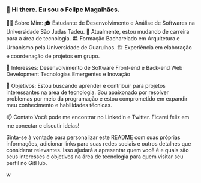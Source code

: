 ### 👋 Hi there. Eu sou o Felipe Magalhães.

👨‍💻 Sobre Mim:
🎓 Estudante de Desenvolvimento e Análise de Softwares na Universidade São Judas Tadeu.
🌱 Atualmente, estou mudando de carreira para a área de tecnologia.
🏛️ Formação Bacharelado em Arquitetura e Urbanismo pela Universidade de Guarulhos.
🏗️ Experiência em elaboração e coordenação de projetos em grupo.

🔭 Interesses:
Desenvolvimento de Software
Front-end e Back-end Web Development
Tecnologias Emergentes e Inovação

🌟 Objetivos:
Estou buscando aprender e contribuir para projetos interessantes na área de tecnologia. Sou apaixonado por resolver problemas por meio da programação e estou comprometido em expandir meu conhecimento e habilidades técnicas.

📫 Contato
Você pode me encontrar no LinkedIn e Twitter. Ficarei feliz em me conectar e discutir ideias!

Sinta-se à vontade para personalizar este README com suas próprias informações, adicionar links para suas redes sociais e outros detalhes que considerar relevantes. Isso ajudará a apresentar quem você é e quais são seus interesses e objetivos na área de tecnologia para quem visitar seu perfil no GitHub.
<!--
**Felipe-Magalhaes-A-Carneiro/Felipe-Magalhaes-A-Carneiro** is a ✨ _special_ ✨ repository because its `README.md` (this file) appears on your GitHub profile.

Here are some ideas to get you started:

- 🔭 I’m currently working on ...
- 🌱 I’m currently learning ...
- 👯 I’m looking to collaborate on ...
- 🤔 I’m looking for help with ...
- 💬 Ask me about ...
- 📫 How to reach me: ...
- 😄 Pronouns: ...
- ⚡ Fun fact: ...
-->
w
